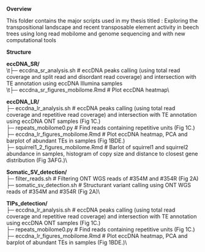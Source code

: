 **Overview**

This folder contains the major scripts used in my thesis titled : 
Exploring the transpositional landscape and recent transposable element activity in beech trees using long read mobilome and genome sequencing  and with new computational tools

**Structure**



**eccDNA_SR/**\
\t├─ eccdna_sr_analysis.sh     # eccDNA peaks calling (using total read coverage and split read and disordant read coverage) and intersection with TE annotation using eccDNA Illumina samples\
\t├─ eccdna_sr_figures_mobilome.Rmd    # Plot eccDNA heatmap\


**eccDNA_LR/**\
  ├─ eccdna_lr_analysis.sh     # eccDNA peaks calling (using total read coverage and repetitive read coverage) and intersection with TE annotation using eccDNA ONT samples (Fig 1C.)\
    ├─ repeats_mobilome0.py    # Find reads containing repetitive units (Fig 1C.)\
  ├─ eccdna_lr_figures_mobilome.Rmd    # Plot eccDNA heatmap, PCA and barplot of abundant TEs in samples (Fig 1BDE.)\
  ├─ squirrel1_2_figures_mobilome.Rmd    # Barlot of squirrel1 and squirrel2 abundance in samples, histogram of copy size and distance to closest gene distribution (Fig 3AFG.)\


**Somatic_SV_detection/**\
  ├─ filter_reads.sh     # Filtering ONT WGS reads of #354M and #354R (Fig 2A)\
  ├─ somatic_sv_detection.sh   # Structurant variant calling using ONT WGS reads of #354M and #354R (Fig 2A)\


**TIPs_detection/**\
  ├─ eccdna_lr_analysis.sh     # eccDNA peaks calling (using total read coverage and repetitive read coverage) and intersection with TE annotation using eccDNA ONT samples (Fig 1C.)\
    ├─ repeats_mobilome0.py    # Find reads containing repetitive units (Fig 1C.)\
  ├─ eccdna_lr_figures_mobilome.Rmd    # Plot eccDNA heatmap, PCA and barplot of abundant TEs in samples (Fig 1BDE.)\
